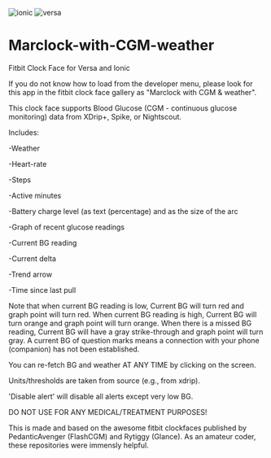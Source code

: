 ![ionic](https://i.imgur.com/Ys9Eu1p.png "ionic") 
![versa](https://i.imgur.com/psYb768.png "versa")

# Marclock-with-CGM-weather
Fitbit Clock Face for Versa and Ionic

If you do not know how to load from the developer menu, please look for this app in the fitbit clock face gallery as "Marclock with CGM & weather".

This clock face supports Blood Glucose (CGM - continuous glucose monitoring) data from XDrip+, Spike, or Nightscout. 

Includes: 

-Weather

-Heart-rate

-Steps

-Active minutes

-Battery charge level (as text (percentage) and as the size of the arc

-Graph of recent glucose readings

-Current BG reading

-Current delta

-Trend arrow

-Time since last pull

Note that when current BG reading is low, Current BG will turn red and graph point will turn red. When current BG reading is high, Current BG will turn orange and graph point will turn orange. When there is a missed BG reading, Current BG will have a gray strike-through and graph point will turn gray. A current BG of question marks means a connection with your phone (companion) has not been established.

You can re-fetch BG and weather AT ANY TIME by clicking on the screen.

Units/thresholds are taken from source (e.g., from xdrip).

'Disable alert' will disable all alerts except very low BG.

DO NOT USE FOR ANY MEDICAL/TREATMENT PURPOSES!

This is made and based on the awesome fitbit clockfaces published by PedanticAvenger (FlashCGM) and Rytiggy (Glance). As an amateur coder, these repositories were immensly helpful.


